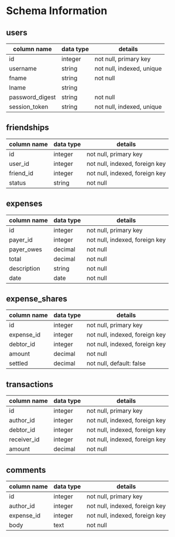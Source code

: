 # Schema Information

## users
column name     | data type | details
----------------|-----------|-----------------------
id              | integer   | not null, primary key
username        | string    | not null, indexed, unique
fname           | string    | not null
lname           | string    |
password_digest | string    | not null
session_token   | string    | not null, indexed, unique

## friendships
column name     | data type | details
----------------|-----------|-----------------------
id              | integer   | not null, primary key
user_id         | integer   | not null, indexed, foreign key
friend_id       | integer   | not null, indexed, foreign key
status          | string    | not null

## expenses
column name     | data type | details
----------------|-----------|-----------------------
id              | integer   | not null, primary key
payer_id        | integer   | not null, indexed, foreign key
payer_owes      | decimal   | not null
total           | decimal   | not null
description     | string    | not null
date            | date      | not null 

## expense_shares
column name     | data type | details
----------------|-----------|-----------------------
id              | integer   | not null, primary key
expense_id      | integer   | not null, indexed, foreign key
debtor_id       | integer   | not null, indexed, foreign key
amount          | decimal   | not null
settled         | decimal   | not null, default: false

## transactions
column name     | data type | details
----------------|-----------|-----------------------
id              | integer   | not null, primary key
author_id       | integer   | not null, indexed, foreign key
debtor_id       | integer   | not null, indexed, foreign key
receiver_id     | integer   | not null, indexed, foreign key
amount          | decimal   | not null

## comments
column name     | data type | details
----------------|-----------|-----------------------
id              | integer   | not null, primary key
author_id       | integer   | not null, indexed, foreign key
expense_id      | integer   | not null, indexed, foreign key
body            | text      | not null
